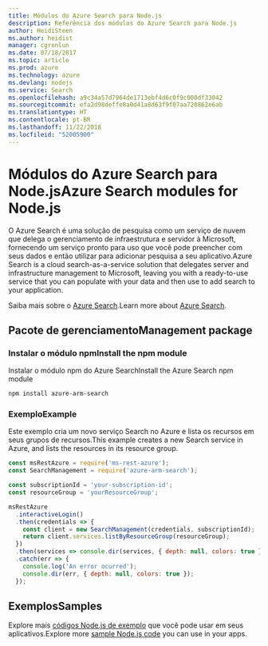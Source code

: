 ```yaml
---
title: Módulos do Azure Search para Node.js
description: Referência dos módulos do Azure Search para Node.js
author: HeidiSteen
ms.author: heidist
manager: cgronlun
ms.date: 07/18/2017
ms.topic: article
ms.prod: azure
ms.technology: azure
ms.devlang: nodejs
ms.service: Search
ms.openlocfilehash: a9c34a57d7964de1713ebf4d6c0f9c000df33042
ms.sourcegitcommit: efa2d98deffe8a0d41a8d63f9f07aa720862e6ab
ms.translationtype: HT
ms.contentlocale: pt-BR
ms.lasthandoff: 11/22/2018
ms.locfileid: "52005900"
---
```

# <a name="azure-search-modules-for-nodejs"></a><span data-ttu-id="8acd7-103">Módulos do Azure Search para Node.js</span><span class="sxs-lookup"><span data-stu-id="8acd7-103">Azure Search modules for Node.js</span></span>

<span data-ttu-id="8acd7-104">O Azure Search é uma solução de pesquisa como um serviço de nuvem que delega o gerenciamento de infraestrutura e servidor à Microsoft, fornecendo um serviço pronto para uso que você pode preencher com seus dados e então utilizar para adicionar pesquisa a seu aplicativo.</span><span class="sxs-lookup"><span data-stu-id="8acd7-104">Azure Search is a cloud search-as-a-service solution that delegates server and infrastructure management to Microsoft, leaving you with a ready-to-use service that you can populate with your data and then use to add search to your application.</span></span>

<span data-ttu-id="8acd7-105">Saiba mais sobre o [Azure Search](https://docs.microsoft.com/azure/search/search-what-is-azure-search).</span><span class="sxs-lookup"><span data-stu-id="8acd7-105">Learn more about [Azure Search](https://docs.microsoft.com/azure/search/search-what-is-azure-search).</span></span>

## <a name="management-package"></a><span data-ttu-id="8acd7-106">Pacote de gerenciamento</span><span class="sxs-lookup"><span data-stu-id="8acd7-106">Management package</span></span>

### <a name="install-the-npm-module"></a><span data-ttu-id="8acd7-107">Instalar o módulo npm</span><span class="sxs-lookup"><span data-stu-id="8acd7-107">Install the npm module</span></span>

<span data-ttu-id="8acd7-108">Instalar o módulo npm do Azure Search</span><span class="sxs-lookup"><span data-stu-id="8acd7-108">Install the Azure Search npm module</span></span>

```bash
npm install azure-arm-search
```

### <a name="example"></a><span data-ttu-id="8acd7-109">Exemplo</span><span class="sxs-lookup"><span data-stu-id="8acd7-109">Example</span></span>

<span data-ttu-id="8acd7-110">Este exemplo cria um novo serviço Search no Azure e lista os recursos em seus grupos de recursos.</span><span class="sxs-lookup"><span data-stu-id="8acd7-110">This example creates a new Search service in Azure, and lists the resources in its resource group.</span></span>

```javascript
const msRestAzure = require('ms-rest-azure');
const SearchManagement = require('azure-arm-search');

const subscriptionId = 'your-subscription-id';
const resourceGroup = 'yourResourceGroup';

msRestAzure
  .interactiveLogin()
  .then(credentials => {
    const client = new SearchManagement(credentials, subscriptionId);
    return client.services.listByResourceGroup(resourceGroup);
  })
  .then(services => console.dir(services, { depth: null, colors: true }))
  .catch(err => {
    console.log('An error ocurred');
    console.dir(err, { depth: null, colors: true });
  });
```

## <a name="samples"></a><span data-ttu-id="8acd7-111">Exemplos</span><span class="sxs-lookup"><span data-stu-id="8acd7-111">Samples</span></span>

<span data-ttu-id="8acd7-112">Explore mais [códigos Node.js de exemplo](https://azure.microsoft.com/resources/samples/?platform=nodejs) que você pode usar em seus aplicativos.</span><span class="sxs-lookup"><span data-stu-id="8acd7-112">Explore more [sample Node.js code](https://azure.microsoft.com/resources/samples/?platform=nodejs) you can use in your apps.</span></span>
